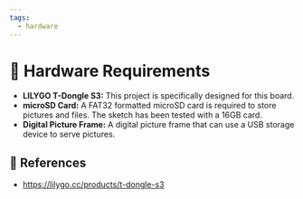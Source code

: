 ```yaml
---
tags:
  - hardware
---
```

# :electric_plug: Hardware Requirements

- **LILYGO T-Dongle S3:** This project is specifically designed for this board.
- **microSD Card:** A FAT32 formatted microSD card is required to store pictures and files. The sketch has been tested with a 16GB card.
- **Digital Picture Frame:** A digital picture frame that can use a USB storage device to serve pictures.

## :link: References

- <https://lilygo.cc/products/t-dongle-s3>
